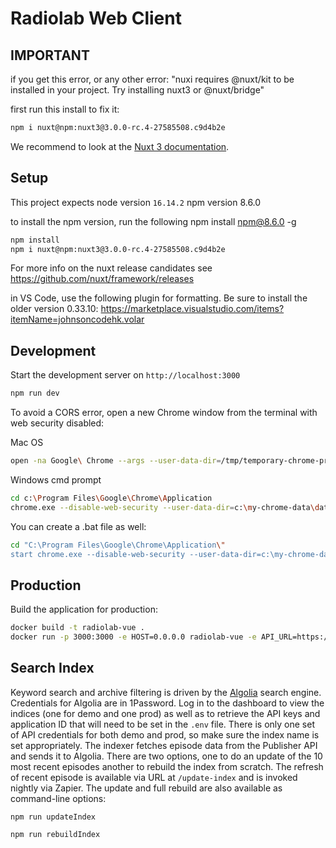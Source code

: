 # Radiolab Web Client

## IMPORTANT
if you get this error, or any other error:
"nuxi requires @nuxt/kit to be installed in your project. Try installing nuxt3 or @nuxt/bridge"

first run this install to fix it:
```bash
npm i nuxt@npm:nuxt3@3.0.0-rc.4-27585508.c9d4b2e
```

We recommend to look at the [Nuxt 3 documentation](https://v3.nuxtjs.org).

## Setup

This project expects 
node version `16.14.2`
npm version 8.6.0

to install the npm version, run the following
npm install npm@8.6.0 -g

```bash
npm install
npm i nuxt@npm:nuxt3@3.0.0-rc.4-27585508.c9d4b2e
```

For more info on the nuxt release candidates see https://github.com/nuxt/framework/releases

in VS Code, use the following plugin for formatting. Be sure to install the older version 0.33.10:
https://marketplace.visualstudio.com/items?itemName=johnsoncodehk.volar

## Development

Start the development server on `http://localhost:3000`

```bash
npm run dev
```

To avoid a CORS error, open a new Chrome window from the terminal with web security disabled:

Mac OS
```bash
open -na Google\ Chrome --args --user-data-dir=/tmp/temporary-chrome-profile-dir --disable-web-security
```

Windows cmd prompt
```bash
cd c:\Program Files\Google\Chrome\Application
chrome.exe --disable-web-security --user-data-dir=c:\my-chrome-data\data --new-window http://localhost:3000/
```
You can create a .bat file as well:
```bash
cd "C:\Program Files\Google\Chrome\Application\"
start chrome.exe --disable-web-security --user-data-dir=c:\my-chrome-data\data --new-window http://localhost:3000/

```


## Production

Build the application for production:

```bash
docker build -t radiolab-vue .
docker run -p 3000:3000 -e HOST=0.0.0.0 radiolab-vue -e API_URL=https://api.demo2.wnyc.net
```

## Search Index

Keyword search and archive filtering is driven by the [Algolia](https://algolia.com/dashboard) search engine. Credentials for Algolia are in 1Password. Log in to the dashboard to view the indices (one for demo and one prod) as well as to retrieve the API keys and application ID that will need to be set in the `.env` file. There is only one set of API credentials for both demo and prod, so make sure the index name is set appropriately. The indexer fetches episode data from the Publisher API and sends it to Algolia. There are two options, one to do an update of the 10 most recent episodes another to rebuild the index from scratch. The refresh of recent episode is available via URL at `/update-index` and is invoked nightly via Zapier. The update and full rebuild are also available as command-line options:

`npm run updateIndex`

`npm run rebuildIndex`